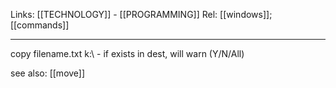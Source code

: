 Links: [[TECHNOLOGY]] - [[PROGRAMMING]]
Rel: [[windows]]; [[commands]]

--- 
copy filename.txt k:\\ - if exists in dest, will warn (Y/N/All)

see also: [[move]]